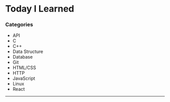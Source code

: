 # Today I Learned

### Categories

- API
- C
- C++
- Data Structure
- Database
- Git
- HTML/CSS
- HTTP
- JavaScript
- Linux
- React
<hr/>
